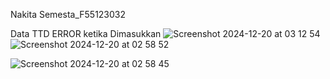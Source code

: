 Nakita Semesta_F55123032

Data TTD ERROR ketika Dimasukkan
![Screenshot 2024-12-20 at 03 12 54](https://github.com/user-attachments/assets/05c16544-df78-4f58-bcf7-1d0aa193c54d)
![Screenshot 2024-12-20 at 02 58 52](https://github.com/user-attachments/assets/10833efb-5657-443d-aeea-2a1d77653b0c)

![Screenshot 2024-12-20 at 02 58 45](https://github.com/user-attachments/assets/358293af-1d76-4a9c-a8c6-fabb5a60a70b)
